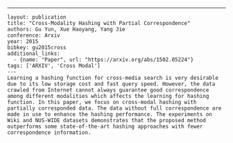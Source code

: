---
    layout: publication
    title: "Cross-Modality Hashing with Partial Correspondence"
    authors: Gu Yun, Xue Haoyang, Yang Jie
    conference: Arxiv
    year: 2015
    bibkey: gu2015cross
    additional_links:
      - {name: "Paper", url: "https://arxiv.org/abs/1502.05224"}
    tags: ['ARXIV', 'Cross Modal']
    ---
    Learning a hashing function for cross-media search is very desirable due to its low storage cost and fast query speed. However, the data crawled from Internet cannot always guarantee good correspondence among different modalities which affects the learning for hashing function. In this paper, we focus on cross-modal hashing with partially corresponded data. The data without full correspondence are made in use to enhance the hashing performance. The experiments on Wiki and NUS-WIDE datasets demonstrates that the proposed method outperforms some state-of-the-art hashing approaches with fewer correspondence information.